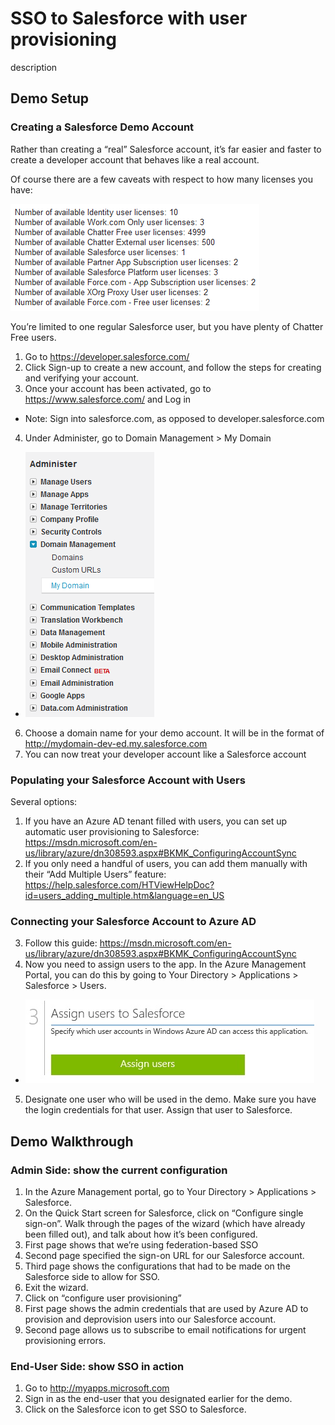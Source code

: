 <!---

Owner:		liviodlc
Owner DL:	adiampm
Last Reviewed:	2015.02.20

--->


# SSO to Salesforce with user provisioning

description

## Demo Setup

### Creating a Salesforce Demo Account

Rather than creating a “real” Salesforce account, it’s far easier and faster to create a developer account that behaves like a real account.

Of course there are a few caveats with respect to how many licenses you have:

![](/img/salesforce-sso/licenses.png)

You’re limited to one regular Salesforce user, but you have plenty of Chatter Free users.

1.	Go to https://developer.salesforce.com/
2.	Click Sign-up to create a new account, and follow the steps for creating and verifying your account.
3.	Once your account has been activated, go to https://www.salesforce.com/ and Log in
  -	Note: Sign into salesforce.com, as opposed to developer.salesforce.com
4.	Under Administer, go to Domain Management > My Domain
	
  - ![](/img/salesforce-sso/administer.png)

6.	Choose a domain name for your demo account. It will be in the format of http://mydomain-dev-ed.my.salesforce.com
7.	You can now treat your developer account like a Salesforce account 


### Populating your Salesforce Account with Users

Several options:

1.	If you have an Azure AD tenant filled with users, you can set up automatic user provisioning to Salesforce:
https://msdn.microsoft.com/en-us/library/azure/dn308593.aspx#BKMK_ConfiguringAccountSync
2.	If you only need a handful of users, you can add them manually with their “Add Multiple Users” feature:
https://help.salesforce.com/HTViewHelpDoc?id=users_adding_multiple.htm&language=en_US

### Connecting your Salesforce Account to Azure AD

3.	Follow this guide:
https://msdn.microsoft.com/en-us/library/azure/dn308593.aspx#BKMK_ConfiguringAccountSync
4.	Now you need to assign users to the app. In the Azure Management Portal, you can do this by going to Your Directory > Applications > Salesforce > Users.
  - ![](/img/salesforce-sso/assignUsers.jpg)
5.	Designate one user who will be used in the demo. Make sure you have the login credentials for that user. Assign that user to Salesforce.




## Demo Walkthrough

### Admin Side: show the current configuration

1.	In the Azure Management portal, go to Your Directory > Applications > Salesforce.
2.	On the Quick Start screen for Salesforce, click on “Configure single sign-on”. Walk through the pages of the wizard (which have already been filled out), and talk about how it’s been configured.
  3.	First page shows that we’re using federation-based SSO
  4.	Second page specified the sign-on URL for our Salesforce account.
  5.	Third page shows the configurations that had to be made on the Salesforce side to allow for SSO.
  6.	Exit the wizard.
7.	Click on “configure user provisioning”
  8.	First page shows the admin credentials that are used by Azure AD to provision and deprovision users into our Salesforce account.
  9.	Second page allows us to subscribe to email notifications for urgent provisioning errors.

### End-User Side: show SSO in action

1.	Go to http://myapps.microsoft.com
2.	Sign in as the end-user that you designated earlier for the demo.
3.	Click on the Salesforce icon to get SSO to Salesforce.
